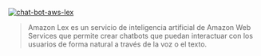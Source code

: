 [![chat-bot-aws-lex](https://github.com/oschdez97/chat-bot-aws-lex/actions/workflows/aws.yml/badge.svg)](https://github.com/oschdez97/chat-bot-aws-lex/actions/workflows/aws.yml)

> Amazon Lex es un servicio de inteligencia artificial de Amazon Web Services que permite crear chatbots que puedan interactuar con los usuarios de forma natural a través de la voz o el texto.
